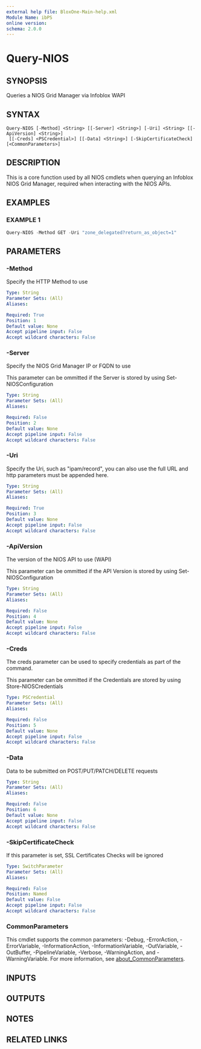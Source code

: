 ```yaml
---
external help file: BloxOne-Main-help.xml
Module Name: ibPS
online version:
schema: 2.0.0
---
```


# Query-NIOS

## SYNOPSIS
Queries a NIOS Grid Manager via Infoblox WAPI

## SYNTAX

```
Query-NIOS [-Method] <String> [[-Server] <String>] [-Uri] <String> [[-ApiVersion] <String>]
 [[-Creds] <PSCredential>] [[-Data] <String>] [-SkipCertificateCheck] [<CommonParameters>]
```

## DESCRIPTION
This is a core function used by all NIOS cmdlets when querying an Infoblox NIOS Grid Manager, required when interacting with the NIOS APIs.

## EXAMPLES

### EXAMPLE 1
```powershell
Query-NIOS -Method GET -Uri "zone_delegated?return_as_object=1"
```

## PARAMETERS

### -Method
Specify the HTTP Method to use

```yaml
Type: String
Parameter Sets: (All)
Aliases:

Required: True
Position: 1
Default value: None
Accept pipeline input: False
Accept wildcard characters: False
```

### -Server
Specify the NIOS Grid Manager IP or FQDN to use

This parameter can be ommitted if the Server is stored by using Set-NIOSConfiguration

```yaml
Type: String
Parameter Sets: (All)
Aliases:

Required: False
Position: 2
Default value: None
Accept pipeline input: False
Accept wildcard characters: False
```

### -Uri
Specify the Uri, such as "ipam/record", you can also use the full URL and http parameters must be appended here.

```yaml
Type: String
Parameter Sets: (All)
Aliases:

Required: True
Position: 3
Default value: None
Accept pipeline input: False
Accept wildcard characters: False
```

### -ApiVersion
The version of the NIOS API to use (WAPI)

This parameter can be ommitted if the API Version is stored by using Set-NIOSConfiguration

```yaml
Type: String
Parameter Sets: (All)
Aliases:

Required: False
Position: 4
Default value: None
Accept pipeline input: False
Accept wildcard characters: False
```

### -Creds
The creds parameter can be used to specify credentials as part of the command.

This parameter can be ommitted if the Credentials are stored by using Store-NIOSCredentials

```yaml
Type: PSCredential
Parameter Sets: (All)
Aliases:

Required: False
Position: 5
Default value: None
Accept pipeline input: False
Accept wildcard characters: False
```

### -Data
Data to be submitted on POST/PUT/PATCH/DELETE requests

```yaml
Type: String
Parameter Sets: (All)
Aliases:

Required: False
Position: 6
Default value: None
Accept pipeline input: False
Accept wildcard characters: False
```

### -SkipCertificateCheck
If this parameter is set, SSL Certificates Checks will be ignored

```yaml
Type: SwitchParameter
Parameter Sets: (All)
Aliases:

Required: False
Position: Named
Default value: False
Accept pipeline input: False
Accept wildcard characters: False
```

### CommonParameters
This cmdlet supports the common parameters: -Debug, -ErrorAction, -ErrorVariable, -InformationAction, -InformationVariable, -OutVariable, -OutBuffer, -PipelineVariable, -Verbose, -WarningAction, and -WarningVariable. For more information, see [about_CommonParameters](http://go.microsoft.com/fwlink/?LinkID=113216).

## INPUTS

## OUTPUTS

## NOTES

## RELATED LINKS
